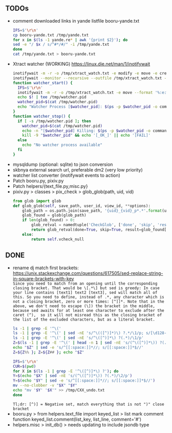## TODOs
- comment downloaded links in yande listfile booru-yande.txt
  ```bash
  IFS=$'\r\n'
  cp booru-yande.txt /tmp/yande.txt
  for x in $(ls -1 yande.re* | awk '{print $2}'); do
  sed -e "/ $x / s/^#*/#/" -i /tmp/yande.txt
  done
  cat /tmp/yande.txt > booru-yande.txt
  ```
- Xtract watcher (WORKING) https://linux.die.net/man/1/inotifywait
  ```bash
  inotifywait -m -r -o /tmp/xtract_watch.txt -e modify -e move -e create -e delete --format '%:e:%w%f' ~/Xtracts
  inotifywait --monitor --recursive --outfile /tmp/xtract_watch.txt --event modify --event move --event create --event delete --format '%:e:%w%f' ~/Xtracts
  function watcher_start() {
    IFS=$'\r\n'
    inotifywait -m -r -o /tmp/xtract_watch.txt -e move --format '%:e:%w%f' --daemon "$1"
    echo $! | tee /tmp/watcher.pid
    watcher_pid=$(cat /tmp/watcher.pid)
    echo "Watcher Process [$watcher_pid]: $(ps -p $watcher_pid -o command) [STARTED]\nUse: 'kill -9 $watcher_pid' or 'watcher_stop' to kill it."
  }
  function watcher_stop() {
    if [ -s /tmp/watcher.pid ]; then
      watcher_pid=$(cat /tmp/watcher.pid)
      echo -n "[$watcher_pid] Killing: $(ps -p $watcher_pid -o command) "
      kill -9 "$watcher_pid" && echo '[_OK_]' || echo '[FAIL]'
    else
      echo "No watcher process available"
    fi
  }
  ```
- mysqldump (optional: sqlite) to json conversion
- skbnya external search url, preferable dm2 (very low priority)
- watcher list converter (inotifywait events to action)
- Patch booru.py, pixiv.py
- Patch helpers/{text_file.py,misc.py}
- pixiv.py > classes > pix_check > glob_glob(path, uid, vid)
  ```python
  from glob import glob
  def glob_glob(self, save_path, user_id, view_id, **options):
      glob_path = os.path.join(save_path, '{uid}_{vid}_p*.*'.format(uid=user_id, vid=view_id))
      glob_found = glob(glob_path)
      if len(glob_found) > 0:
          glob_retval = namedtuple('CheckGlob', ['done', 'skip', 'result'])
          return glob_retval(done=True, skip=True, result=glob_found[0])
      else:
          return self.vcheck_null
  ```

## DONE
- rename dj match first brackets: </br>
  https://unix.stackexchange.com/questions/617505/sed-replace-string-in-square-brackets-with-key </br>
  `
  Since you need to match from an opening until the corresponding closing bracket.
  That would be \[.*\] but sed is greedy:
    In case your line contains [text1] text2 [text3], sed will match all of this.
    So you need to define, instead of .*, any character which is not a closing bracket, zero or more times: [^]]*.
  Note that in the above, we don't need to escape (\]) the bracket in the middle, 
    because sed awaits for at least one character to exclude after the caret (^), 
    so it will not misread this as the closing bracket of the list of the excluded characters, but as a literal bracket.
  `
  ```bash
  ls -1 | grep -E '^\('
  ls -1 | grep -E '^\(' | sed -nE 's/^\(([^)]*)\) ?.*/\1/p; s/[\d128-\d255]/-/g'
  ls -1 | grep -E '^\(' | sed -nE 's/^\([^)]*\) ?(.*)/\1/p'
  Z=$(ls -1 | grep -E '^\(' | head -n 1 | sed -nE 's/(^\([^)]*\)) ?(.*)/\2/p')
  echo "$Z" | sed -e 's/^[[:space:]]*//; s/[[:space:]]*$//'
  Z=${Z%% }; Z=${Z## }; echo "$Z"
  
  IFS=$'\r\n'
  CUR=$(pwd)
  for X in $(ls -1 | grep -E '^\([^)]*\) ?'); do
  Y=$(echo "$X" | sed -nE 's/(^\([^)]*\)) ?(.*)/\2/p')
  Y=$(echo "$Y" | sed -e 's/^[[:space:]]*//; s/[[:space:]]*$//')
  mv --no-clobber -v "$X" "$Y"
  echo "mv '$Y' '$X'" >> /tmp/CXX_undo.txt
  done
  ```
  `Tl;dr: [^)] = Negative set, match everything that is not ")" close bracket`
- booru.py > from helpers.text_file import keyed_list > list mark comment function keyed_list.comment(list_key, list_line, comment='#')
- helpers.misc > init_db() > needs updating to include jsondb type
